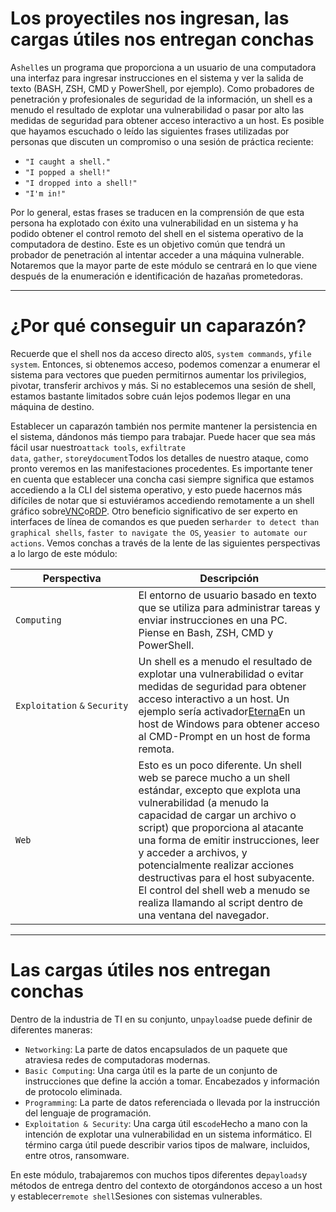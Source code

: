 # Los proyectiles nos ingresan, las cargas útiles nos entregan conchas

[](https://academy.hackthebox.com/storage/modules/115/nonono.txt)

A`shell`es un programa que proporciona a un usuario de una computadora una interfaz para ingresar instrucciones en el sistema y ver la salida de texto (BASH, ZSH, CMD y PowerShell, por ejemplo). Como probadores de penetración y profesionales de seguridad de la información, un shell es a menudo el resultado de explotar una vulnerabilidad o pasar por alto las medidas de seguridad para obtener acceso interactivo a un host. Es posible que hayamos escuchado o leído las siguientes frases utilizadas por personas que discuten un compromiso o una sesión de práctica reciente:

- `"I caught a shell."`
- `"I popped a shell!"`
- `"I dropped into a shell!"`
- `"I'm in!"`

Por lo general, estas frases se traducen en la comprensión de que esta persona ha explotado con éxito una vulnerabilidad en un sistema y ha podido obtener el control remoto del shell en el sistema operativo de la computadora de destino. Este es un objetivo común que tendrá un probador de penetración al intentar acceder a una máquina vulnerable. Notaremos que la mayor parte de este módulo se centrará en lo que viene después de la enumeración e identificación de hazañas prometedoras.

---

# **¿Por qué conseguir un caparazón?**

Recuerde que el shell nos da acceso directo al`OS`, `system commands`, y`file system`. Entonces, si obtenemos acceso, podemos comenzar a enumerar el sistema para vectores que pueden permitirnos aumentar los privilegios, pivotar, transferir archivos y más. Si no establecemos una sesión de shell, estamos bastante limitados sobre cuán lejos podemos llegar en una máquina de destino.

Establecer un caparazón también nos permite mantener la persistencia en el sistema, dándonos más tiempo para trabajar. Puede hacer que sea más fácil usar nuestro`attack tools`, `exfiltrate data`, `gather`, `store`y`document`Todos los detalles de nuestro ataque, como pronto veremos en las manifestaciones procedentes. Es importante tener en cuenta que establecer una concha casi siempre significa que estamos accediendo a la CLI del sistema operativo, y esto puede hacernos más difíciles de notar que si estuviéramos accediendo remotamente a un shell gráfico sobre[VNC](https://en.wikipedia.org/wiki/Virtual_Network_Computing)o[RDP](https://www.cloudflare.com/learning/access-management/what-is-the-remote-desktop-protocol/). Otro beneficio significativo de ser experto en interfaces de línea de comandos es que pueden ser`harder to detect than graphical shells`, `faster to navigate the OS`, y`easier to automate our actions`. Vemos conchas a través de la lente de las siguientes perspectivas a lo largo de este módulo:

| **Perspectiva** | **Descripción** |
| --- | --- |
| `Computing` | El entorno de usuario basado en texto que se utiliza para administrar tareas y enviar instrucciones en una PC. Piense en Bash, ZSH, CMD y PowerShell. |
| `Exploitation` `&` `Security` | Un shell es a menudo el resultado de explotar una vulnerabilidad o evitar medidas de seguridad para obtener acceso interactivo a un host. Un ejemplo sería activador[Eterna](https://www.cisecurity.org/wp-content/uploads/2019/01/Security-Primer-EternalBlue.pdf)En un host de Windows para obtener acceso al CMD-Prompt en un host de forma remota. |
| `Web` | Esto es un poco diferente. Un shell web se parece mucho a un shell estándar, excepto que explota una vulnerabilidad (a menudo la capacidad de cargar un archivo o script) que proporciona al atacante una forma de emitir instrucciones, leer y acceder a archivos, y potencialmente realizar acciones destructivas para el host subyacente. El control del shell web a menudo se realiza llamando al script dentro de una ventana del navegador. |

---

# **Las cargas útiles nos entregan conchas**

Dentro de la industria de TI en su conjunto, un`payload`se puede definir de diferentes maneras:

- `Networking`: La parte de datos encapsulados de un paquete que atraviesa redes de computadoras modernas.
- `Basic Computing`: Una carga útil es la parte de un conjunto de instrucciones que define la acción a tomar. Encabezados y información de protocolo eliminada.
- `Programming`: La parte de datos referenciada o llevada por la instrucción del lenguaje de programación.
- `Exploitation & Security`: Una carga útil es`code`Hecho a mano con la intención de explotar una vulnerabilidad en un sistema informático. El término carga útil puede describir varios tipos de malware, incluidos, entre otros, ransomware.

En este módulo, trabajaremos con muchos tipos diferentes de`payloads`y métodos de entrega dentro del contexto de otorgándonos acceso a un host y establecer`remote shell`Sesiones con sistemas vulnerables.
